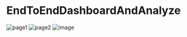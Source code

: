 # EndToEndDashboardAndAnalyze
![page1](https://github.com/user-attachments/assets/4e32f530-3ee2-4eef-b3b3-27656bc1a40d)
![page2](https://github.com/user-attachments/assets/0f9fd397-8fe3-418a-8954-972f31c02456)
![image](https://github.com/user-attachments/assets/d703baa6-a591-410b-a139-9100b19597b5)
